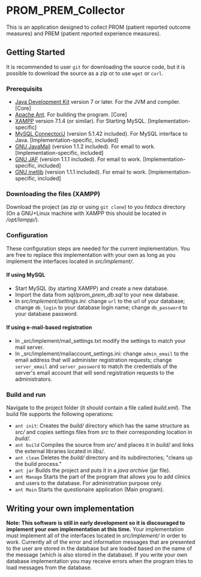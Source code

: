 # PROM_PREM_Collector
This is an application designed to collect PROM (patient reported outcome measures) and PREM (patient reported experience measures).

## Getting Started
It is recommended to user `git` for downloading the source code, but it is possible to download the source as a zip or to use `wget` or `curl`.
### Prerequisits
* [Java Development Kit](http://openjdk.java.net/) version 7 or later. For the JVM and compiler. [Core]
* [Apache Ant](https://ant.apache.org/). For building the program. [Core]
* [XAMPP](https://www.apachefriends.org/index.html) version 7.1.4 (or similar). For Starting MySQL. [Implementation-specific]
* [MySQL Connector/J](https://dev.mysql.com/downloads/connector/j/) (version 5.1.42 included). For MySQL interface to Java. [Implementation-specific, included]
* [GNU JavaMail](https://www.gnu.org/software/classpathx/javamail/javamail.html) (version 1.1.2 included). For email to work. [Implementation-specific, included]
* [GNU JAF](https://www.gnu.org/software/classpathx/jaf/jaf.html) (version 1.1.1 included). For email to work. [Implementation-specific, included]
* [GNU inetlib](https://www.gnu.org/software/classpathx/inetlib/inetlib.html) (version 1.1.1 included). For email to work. [Implementation-specific, included]

### Downloading the files (XAMPP)
Download the project (as zip or using `git clone`) to you _htdocs_ directory (On a GNU+Linux machine with XAMPP this should be located in _/opt/lampp/_).

### Configuration
These configuration steps are needed for the current implementation. You are free to replace this implementation with your own as long as you implement the interfaces located in _src/implement/_.
#### If using MySQL
* Start MySQL (by starting XAMPP) and create a new database.
* Import the data from _sql/prom_prem_db.sql_ to your new database.
* In _src/implement/settings.ini_: change `url` to the url of your database; change `db_login` to your database login name; change `db_password` to your database password.

#### If using e-mail-based registration
* In _src/implement/mail_settings.txt modify the settings to match your mail server.
* In _src/implement/mailaccount_settings.ini: change `admin_email` to the email address that will administer registration requests; change `server_email` and `server_password` to match the credentials of the server's email account that will send registration requests to the administrators.

### Build and run
Navigate to the project folder (it should contain a file called _build.xml_). The build file supports the following operations:
* `ant init`: Creates the _build/_ directory which has the same structure as _src/_ and copies settings files from _src_ to their corresponding location in _build/_.
* `ant build` Compiles the source from _src/_ and places it in _build/_ and links the external libraries located in _libs/_.
* `ant clean` Deletes the _build/_ directory and its subdirectories; "cleans up the build process."
* `ant jar` Builds the project and puts it in a _java archive_ (jar file).
* `ant Manage` Starts the part of the program that allows you to add clinics and users to the database. For administration purpose only.
* `ant Main` Starts the questionaire application (Main program).

## Writing your own implementation
__Note: This software is still in early development so it is discouraged to implement your own implementation at this time.__
Your implementation must implement all of the interfaces located in _src/implement/_ in order to work.
Currently all of the error and information messages that are presented to the user are stored in the database but are loaded based on the name of the message (which is also stored in the database). If you write your own database implementation you may receive errors when the program tries to load messages from the database.

